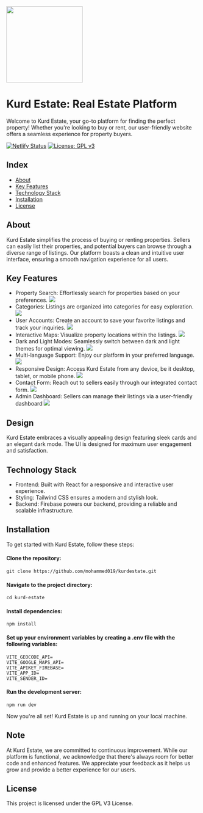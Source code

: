 <img src="/public/house.svg" width="200">

# Kurd Estate: Real Estate Platform

Welcome to Kurd Estate, your go-to platform for finding the perfect property! Whether you're looking to buy or rent, our user-friendly website offers a seamless experience for property buyers.

[![Netlify Status](https://api.netlify.com/api/v1/badges/56dbc569-2252-4590-8c58-5aa24e45ab3e/deploy-status)](https://app.netlify.com/sites/bespoke-banoffee-b43833/deploys)
[![License: GPL v3](https://img.shields.io/badge/License-GPLv3-blue.svg)](https://www.gnu.org/licenses/gpl-3.0)

## Index
- [About](#about)
- [Key Features](#key-features)
- [Technology Stack](#technology-stack)
- [Installation](#installation)
- [License](#license)

## About

Kurd Estate simplifies the process of buying or renting properties. Sellers can easily list their properties, and potential buyers can browse through a diverse range of listings. Our platform boasts a clean and intuitive user interface, ensuring a smooth navigation experience for all users.

## Key Features

- Property Search: Effortlessly search for properties based on your preferences.
  <img src="/public/images/1.png">
- Categories: Listings are organized into categories for easy exploration.
  <img src="/public/images/2.png">
- User Accounts: Create an account to save your favorite listings and track your inquiries.
  <img src="/public/images/3.png">
- Interactive Maps: Visualize property locations within the listings.
  <img src="/public/images/4.png">
- Dark and Light Modes: Seamlessly switch between dark and light themes for optimal viewing.
  <img src="/public/images/5.png">
- Multi-language Support: Enjoy our platform in your preferred language.
  <img src="/public/images/6.png">
- Responsive Design: Access Kurd Estate from any device, be it desktop, tablet, or mobile phone.
  <img src="/public/images/7.png">
- Contact Form: Reach out to sellers easily through our integrated contact form.
  <img src="/public/images/8.png">
- Admin Dashboard: Sellers can manage their listings via a user-friendly dashboard
  <img src="/public/images/9.png">

## Design

Kurd Estate embraces a visually appealing design featuring sleek cards and an elegant dark mode. The UI is designed for maximum user engagement and satisfaction.

## Technology Stack

- Frontend: Built with React for a responsive and interactive user experience.
- Styling: Tailwind CSS ensures a modern and stylish look.
- Backend: Firebase powers our backend, providing a reliable and scalable infrastructure.

## Installation

To get started with Kurd Estate, follow these steps:

#### Clone the repository:

    git clone https://github.com/mohammed019/kurdestate.git

#### Navigate to the project directory:

    cd kurd-estate

#### Install dependencies:

    npm install

#### Set up your environment variables by creating a .env file with the following variables:

    VITE_GEOCODE_API=
    VITE_GOOGLE_MAPS_API=
    VITE_APIKEY_FIREBASE=
    VITE_APP_ID=
    VITE_SENDER_ID=

#### Run the development server:

    npm run dev

Now you're all set! Kurd Estate is up and running on your local machine.

## Note

At Kurd Estate, we are committed to continuous improvement. While our platform is functional, we acknowledge that there's always room for better code and enhanced features. We appreciate your feedback as it helps us grow and provide a better experience for our users.

## License

This project is licensed under the GPL V3 License.
